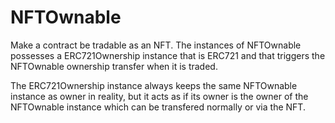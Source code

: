 # NFTOwnable

Make a contract be tradable as an NFT. The instances of NFTOwnable possesses a ERC721Ownership instance that is ERC721 and that triggers the NFTOwnable ownership transfer when it is traded.  

The ERC721Ownership instance always keeps the same NFTOwnable instance as owner in reality, but it acts as if its owner is the owner of the NFTOwnable instance which can be transfered normally or via the NFT. 

